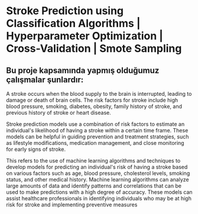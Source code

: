 # Stroke Prediction using Classification Algorithms | Hyperparameter Optimization | Cross-Validation | Smote Sampling


## Bu proje kapsamında yapmış olduğumuz çalışmalar şunlardır:

A stroke occurs when the blood supply to the brain is interrupted, leading to damage or death of brain cells. The risk factors for stroke include high blood pressure, smoking, diabetes, obesity, family history of stroke, and previous history of stroke or heart disease.

Stroke prediction models use a combination of risk factors to estimate an individual's likelihood of having a stroke within a certain time frame. These models can be helpful in guiding prevention and treatment strategies, such as lifestyle modifications, medication management, and close monitoring for early signs of stroke.

This refers to the use of machine learning algorithms and techniques to develop models for predicting an individual's risk of having a stroke based on various factors such as age, blood pressure, cholesterol levels, smoking status, and other medical history. Machine learning algorithms can analyze large amounts of data and identify patterns and correlations that can be used to make predictions with a high degree of accuracy. These models can assist healthcare professionals in identifying individuals who may be at high risk for stroke and implementing preventive measures

